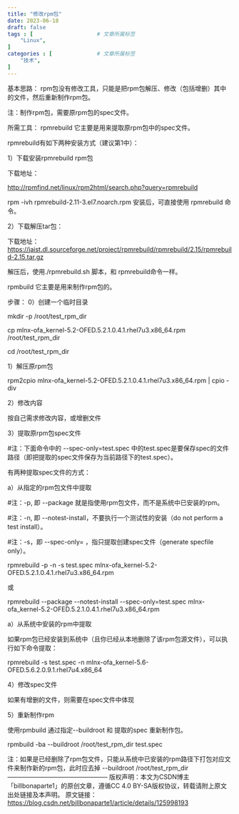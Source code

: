 ```yaml
---
title: "修改rpm包"
date: 2023-06-18
draft: false
tags : [                    # 文章所属标签
    "Linux",
]
categories : [              # 文章所属标签
    "技术",
]
---
```


基本思路：
rpm包没有修改工具，只能是把rpm包解压、修改（包括增删）其中的文件，然后重新制作rpm包。

注：制作rpm包，需要原rpm包的spec文件。

所需工具：
rpmrebuild 
它主要是用来提取原rpm包中的spec文件。

rpmrebuild有如下两种安装方式（建议第1中）：

 1）下载安装rpmrebuild rpm包

下载地址：

http://rpmfind.net/linux/rpm2html/search.php?query=rpmrebuild

rpm -ivh rpmrebuild-2.11-3.el7.noarch.rpm  安装后，可直接使用 rpmrebuild 命令。

2）下载解压tar包：

下载地址：https://jaist.dl.sourceforge.net/project/rpmrebuild/rpmrebuild/2.15/rpmrebuild-2.15.tar.gz

解压后，使用./rpmrebuild.sh 脚本，和 rpmrebuild命令一样。

rpmbuild
它主要是用来制作rpm包的。

步骤：
0）创建一个临时目录

mkdir -p /root/test_rpm_dir

cp mlnx-ofa_kernel-5.2-OFED.5.2.1.0.4.1.rhel7u3.x86_64.rpm /root/test_rpm_dir

cd  /root/test_rpm_dir

1）解压原rpm包

rpm2cpio mlnx-ofa_kernel-5.2-OFED.5.2.1.0.4.1.rhel7u3.x86_64.rpm | cpio -div

2）修改内容 

按自己需求修改内容，或增删文件

3）提取原rpm包spec文件 

#注：下面命令中的 --spec-only=test.spec 中的test.spec是要保存spec的文件路径（即把提取的spec文件保存为当前路径下的test.spec）。

有两种提取spec文件的方式：

a）从指定的rpm包文件中提取 

#注：-p, 即 --package 就是指使用rpm包文件，而不是系统中已安装的rpm。

#注：-n, 即 --notest-install，不要执行一个测试性的安装（do not perform a test install）。

#注：-s，即 --spec-only=<specfile> ，指只提取创建spec文件（generate specfile only）。

rpmrebuild  -p -n -s test.spec mlnx-ofa_kernel-5.2-OFED.5.2.1.0.4.1.rhel7u3.x86_64.rpm 

或

rpmrebuild  --package --notest-install --spec-only=test.spec mlnx-ofa_kernel-5.2-OFED.5.2.1.0.4.1.rhel7u3.x86_64.rpm 

a）从系统中安装的rpm中提取 

如果rpm包已经安装到系统中（且你已经从本地删除了该rpm包源文件），可以执行如下命令提取：

rpmrebuild -s test.spec -n mlnx-ofa_kernel-5.6-OFED.5.6.2.0.9.1.rhel7u4.x86_64

4）修改spec文件

如果有增删的文件，则需要在spec文件中体现

5）重新制作rpm

使用rpmbuild  通过指定--buildroot  和 提取的spec 重新制作包。

rpmbuild -ba  --buildroot /root/test_rpm_dir  test.spec

注：如果是已经删除了rpm包文件，只能从系统中已安装的rpm路径下打包对应文件来制作新的rpm包，此时应去掉 --buildroot /root/test_rpm_dir
————————————————
版权声明：本文为CSDN博主「billbonaparte1」的原创文章，遵循CC 4.0 BY-SA版权协议，转载请附上原文出处链接及本声明。
原文链接：https://blog.csdn.net/billbonaparte1/article/details/125998193

